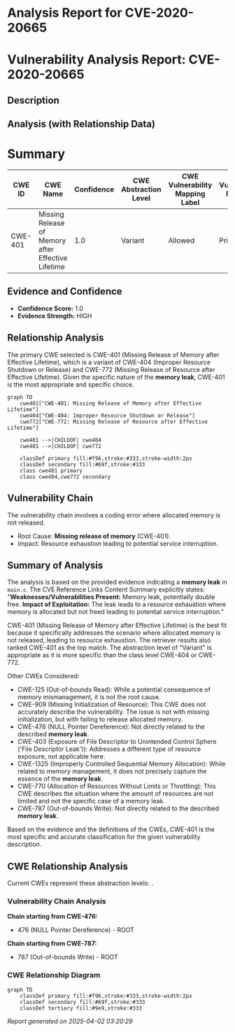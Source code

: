 # Analysis Report for CVE-2020-20665

# Vulnerability Analysis Report: CVE-2020-20665

## Description



## Analysis (with Relationship Data)

# Summary
| CWE ID | CWE Name | Confidence | CWE Abstraction Level | CWE Vulnerability Mapping Label | CWE-Vulnerability Mapping Notes |
|---|---|---|---|---|---|
| CWE-401 | Missing Release of Memory after Effective Lifetime | 1.0 | Variant | Allowed | Primary CWE |

## Evidence and Confidence

*   **Confidence Score:** 1.0
*   **Evidence Strength:** HIGH

## Relationship Analysis
The primary CWE selected is CWE-401 (Missing Release of Memory after Effective Lifetime), which is a variant of CWE-404 (Improper Resource Shutdown or Release) and CWE-772 (Missing Release of Resource after Effective Lifetime). Given the specific nature of the **memory leak**, CWE-401 is the most appropriate and specific choice.

```mermaid
graph TD
    cwe401["CWE-401: Missing Release of Memory after Effective Lifetime"]
    cwe404["CWE-404: Improper Resource Shutdown or Release"]
    cwe772["CWE-772: Missing Release of Resource after Effective Lifetime"]
    
    cwe401 -->|CHILDOF| cwe404
    cwe401 -->|CHILDOF| cwe772
    
    classDef primary fill:#f96,stroke:#333,stroke-width:2px
    classDef secondary fill:#69f,stroke:#333
    class cwe401 primary
    class cwe404,cwe772 secondary
```

## Vulnerability Chain
The vulnerability chain involves a coding error where allocated memory is not released.
  - Root Cause: **Missing release of memory** (CWE-401).
  - Impact: Resource exhaustion leading to potential service interruption.

## Summary of Analysis
The analysis is based on the provided evidence indicating a **memory leak** in `main.c`. The CVE Reference Links Content Summary explicitly states: "**Weaknesses/Vulnerabilities Present:** Memory leak, potentially double free. **Impact of Exploitation:** The leak leads to a resource exhaustion where memory is allocated but not freed leading to potential service interruption."

CWE-401 (Missing Release of Memory after Effective Lifetime) is the best fit because it specifically addresses the scenario where allocated memory is not released, leading to resource exhaustion. The retriever results also ranked CWE-401 as the top match. The abstraction level of "Variant" is appropriate as it is more specific than the class level CWE-404 or CWE-772.

Other CWEs Considered:

*   CWE-125 (Out-of-bounds Read): While a potential consequence of memory mismanagement, it is not the root cause.
*   CWE-909 (Missing Initialization of Resource): This CWE does not accurately describe the vulnerability. The issue is not with missing initialization, but with failing to release allocated memory.
*   CWE-476 (NULL Pointer Dereference): Not directly related to the described **memory leak**.
*   CWE-403 (Exposure of File Descriptor to Unintended Control Sphere ('File Descriptor Leak')): Addresses a different type of resource exposure, not applicable here.
*   CWE-1325 (Improperly Controlled Sequential Memory Allocation): While related to memory management, it does not precisely capture the essence of the **memory leak**.
* CWE-770 (Allocation of Resources Without Limits or Throttling): This CWE describes the situation where the amount of resources are not limited and not the specific case of a memory leak.
* CWE-787 (Out-of-bounds Write): Not directly related to the described **memory leak**.

Based on the evidence and the definitions of the CWEs, CWE-401 is the most specific and accurate classification for the given vulnerability description.


## CWE Relationship Analysis

Current CWEs represent these abstraction levels: .


### Vulnerability Chain Analysis

**Chain starting from CWE-476:**
- 476 (NULL Pointer Dereference) - ROOT


**Chain starting from CWE-787:**
- 787 (Out-of-bounds Write) - ROOT



### CWE Relationship Diagram

```mermaid
graph TD
    classDef primary fill:#f96,stroke:#333,stroke-width:2px
    classDef secondary fill:#69f,stroke:#333
    classDef tertiary fill:#9e9,stroke:#333
```



*Report generated on 2025-04-02 03:20:29*
